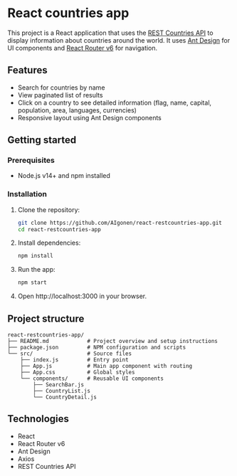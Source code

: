 # React countries app

This project is a React application that uses the [REST Countries API](https://restcountries.com/) to display information about countries around the world. It uses [Ant Design](https://ant.design/) for UI components and [React Router v6](https://reactrouter.com/) for navigation.

## Features

- Search for countries by name
- View paginated list of results
- Click on a country to see detailed information (flag, name, capital, population, area, languages, currencies)
- Responsive layout using Ant Design components

## Getting started

### Prerequisites

- Node.js v14+ and npm installed

### Installation

1. Clone the repository:
   ```bash
   git clone https://github.com/AIgonen/react-restcountries-app.git
   cd react-restcountries-app
   ```
2. Install dependencies:
   ```bash
   npm install
   ```
3. Run the app:
   ```bash
   npm start
   ```
4. Open http://localhost:3000 in your browser.

## Project structure

```
react-restcountries-app/
├── README.md            # Project overview and setup instructions
├── package.json         # NPM configuration and scripts
└── src/                 # Source files
    ├── index.js         # Entry point
    ├── App.js           # Main app component with routing
    ├── App.css          # Global styles
    └── components/      # Reusable UI components
        ├── SearchBar.js
        ├── CountryList.js
        └── CountryDetail.js
```

## Technologies

- React
- React Router v6
- Ant Design
- Axios
- REST Countries API
